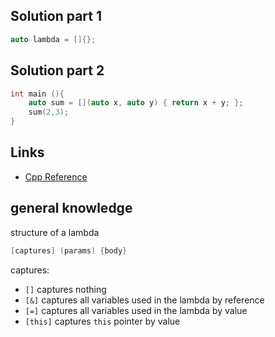 ## Solution part 1

```cpp
auto lambda = []{};
```

## Solution part 2

```cpp
int main (){
    auto sum = [](auto x, auto y) { return x + y; };
    sum(2,3);
}
```

## Links

- [Cpp Reference](https://de.cppreference.com/w/cpp/language/lambda)


## general knowledge
structure of a lambda
```cpp
[captures] (params) {body}
```

captures:
 - `[]` captures nothing
 - `[&]` captures all variables used in the lambda by reference
 - `[=]` captures all variables used in the lambda by value
 - `[this]` captures `this` pointer by value
